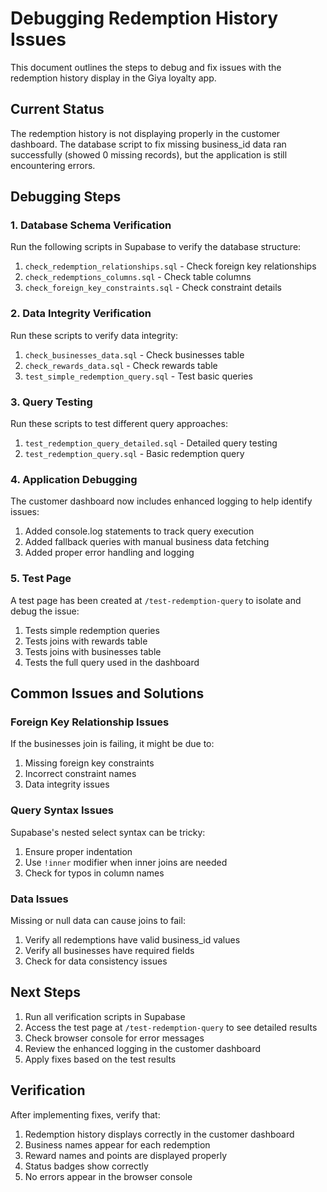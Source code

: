 # Debugging Redemption History Issues

This document outlines the steps to debug and fix issues with the redemption history display in the Giya loyalty app.

## Current Status

The redemption history is not displaying properly in the customer dashboard. The database script to fix missing business_id data ran successfully (showed 0 missing records), but the application is still encountering errors.

## Debugging Steps

### 1. Database Schema Verification

Run the following scripts in Supabase to verify the database structure:

1. `check_redemption_relationships.sql` - Check foreign key relationships
2. `check_redemptions_columns.sql` - Check table columns
3. `check_foreign_key_constraints.sql` - Check constraint details

### 2. Data Integrity Verification

Run these scripts to verify data integrity:

1. `check_businesses_data.sql` - Check businesses table
2. `check_rewards_data.sql` - Check rewards table
3. `test_simple_redemption_query.sql` - Test basic queries

### 3. Query Testing

Run these scripts to test different query approaches:

1. `test_redemption_query_detailed.sql` - Detailed query testing
2. `test_redemption_query.sql` - Basic redemption query

### 4. Application Debugging

The customer dashboard now includes enhanced logging to help identify issues:

1. Added console.log statements to track query execution
2. Added fallback queries with manual business data fetching
3. Added proper error handling and logging

### 5. Test Page

A test page has been created at `/test-redemption-query` to isolate and debug the issue:

1. Tests simple redemption queries
2. Tests joins with rewards table
3. Tests joins with businesses table
4. Tests the full query used in the dashboard

## Common Issues and Solutions

### Foreign Key Relationship Issues

If the businesses join is failing, it might be due to:
1. Missing foreign key constraints
2. Incorrect constraint names
3. Data integrity issues

### Query Syntax Issues

Supabase's nested select syntax can be tricky:
1. Ensure proper indentation
2. Use `!inner` modifier when inner joins are needed
3. Check for typos in column names

### Data Issues

Missing or null data can cause joins to fail:
1. Verify all redemptions have valid business_id values
2. Verify all businesses have required fields
3. Check for data consistency issues

## Next Steps

1. Run all verification scripts in Supabase
2. Access the test page at `/test-redemption-query` to see detailed results
3. Check browser console for error messages
4. Review the enhanced logging in the customer dashboard
5. Apply fixes based on the test results

## Verification

After implementing fixes, verify that:

1. Redemption history displays correctly in the customer dashboard
2. Business names appear for each redemption
3. Reward names and points are displayed properly
4. Status badges show correctly
5. No errors appear in the browser console